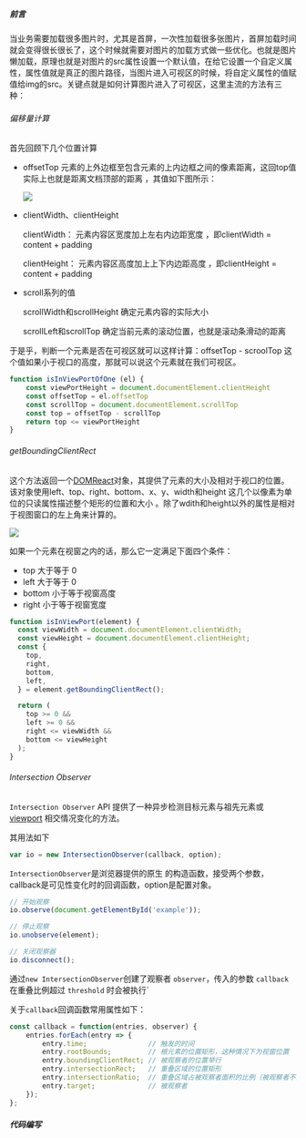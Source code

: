 ##### 前言

当业务需要加载很多图片时，尤其是首屏，一次性加载很多张图片，首屏加载时间就会变得很长很长了，这个时候就需要对图片的加载方式做一些优化。也就是图片懒加载，原理也就是对图片的src属性设置一个默认值，在给它设置一个自定义属性，属性值就是真正的图片路径，当图片进入可视区的时候，将自定义属性的值赋值给img的src。关键点就是如何计算图片进入了可视区，这里主流的方法有三种：

###### 偏移量计算

首先回顾下几个位置计算

- offsetTop    元素的上外边框至包含元素的上内边框之间的像素距离，这回top值实际上也就是距离文档顶部的距离 ，其值如下图所示：

  ![](https://camo.githubusercontent.com/faa048a72003c7e52cbbbf1c24784a945bf91908fbae1c428098b4271926dbea/68747470733a2f2f7374617469632e7675652d6a732e636f6d2f62346236336361302d386135342d313165622d383566362d3666616337376330633962332e706e67)

- clientWidth、clientHeight

  clientWidth： 元素内容区宽度加上左右内边距宽度 ，即clientWidth = content + padding

  clientHeight： 元素内容区高度加上上下内边距高度 ，即clientHeight = content + padding

- scroll系列的值

  scrollWidth和scrollHeight 确定元素内容的实际大小

  scrollLeft和scrollTop  确定当前元素的滚动位置，也就是滚动条滑动的距离

于是乎，判断一个元素是否在可视区就可以这样计算：offsetTop - scroolTop  这个值如果小于视口的高度，那就可以说这个元素就在我们可视区。

```javascript
function isInViewPortOfOne (el) {
    const viewPortHeight = document.documentElement.clientHeight
    const offsetTop = el.offsetTop
    const scrollTop = document.documentElement.scrollTop
    const top = offsetTop - scrollTop
    return top <= viewPortHeight
}
```



###### getBoundingClientRect

这个方法返回一个[DOMReact](https://developer.mozilla.org/zh-CN/docs/Web/API/DOMRect)对象，其提供了元素的大小及相对于视口的位置。该对象使用left、top、right、bottom、x、y、width和height 这几个以像素为单位的只读属性描述整个矩形的位置和大小 。除了wdith和height以外的属性是相对于视图窗口的左上角来计算的。

![](https://developer.mozilla.org/en-US/docs/Web/API/Element/getBoundingClientRect/element-box-diagram.png)

如果一个元素在视窗之内的话，那么它一定满足下面四个条件：

- top 大于等于 0
- left 大于等于 0
- bottom 小于等于视窗高度
- right 小于等于视窗宽度

```javascript
function isInViewPort(element) {
  const viewWidth = document.documentElement.clientWidth;
  const viewHeight = document.documentElement.clientHeight;
  const {
    top,
    right,
    bottom,
    left,
  } = element.getBoundingClientRect();

  return (
    top >= 0 &&
    left >= 0 &&
    right <= viewWidth &&
    bottom <= viewHeight
  );
}
```

###### Intersection Observer

 `Intersection Observer` API 提供了一种异步检测目标元素与祖先元素或 [viewport](https://developer.mozilla.org/zh-CN/docs/Glossary/Viewport) 相交情况变化的方法。 

其用法如下

```javascript
var io = new IntersectionObserver(callback, option);
```

`IntersectionObserver`是浏览器提供的原生 的构造函数，接受两个参数，callback是可见性变化时的回调函数，option是配置对象。

```javascript
// 开始观察
io.observe(document.getElementById('example'));

// 停止观察
io.unobserve(element);

// 关闭观察器
io.disconnect();
```

通过`new IntersectionObserver`创建了观察者 `observer`，传入的参数 `callback` 在重叠比例超过 `threshold` 时会被执行`

关于`callback`回调函数常用属性如下：

```javascript
const callback = function(entries, observer) { 
    entries.forEach(entry => {
        entry.time;               // 触发的时间
        entry.rootBounds;         // 根元素的位置矩形，这种情况下为视窗位置
        entry.boundingClientRect; // 被观察者的位置举行
        entry.intersectionRect;   // 重叠区域的位置矩形
        entry.intersectionRatio;  // 重叠区域占被观察者面积的比例（被观察者不是矩形时也按照矩形计算）
        entry.target;             // 被观察者
    });
};
```

##### 代码编写























